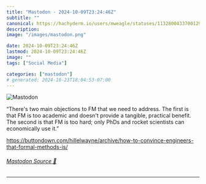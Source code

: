 ```yaml
---
title: "Mastodon - 2024-10-09T23:24:46Z"
subtitle: ""
canonical: https://hachyderm.io/users/mweagle/statuses/113280043370012946
description:
image: "/images/mastodon.png"

date: 2024-10-09T23:24:46Z
lastmod: 2024-10-09T23:24:46Z
image: ""
tags: ["Social Media"]

categories: ["mastodon"]
# generated: 2024-10-23T18:04:53-07:00
---
```

![Mastodon](/images/mastodon.png)

<p>“There&#39;s two main objections to FM that we need to address. The first is that FM is too academic and doesn&#39;t provide a tangible, practical benefit. The second is that FM is too hard; only PhDs and rocket scientists can economically use it.”</p><p><a href="https://buttondown.com/hillelwayne/archive/how-to-convince-engineers-that-formal-methods-is/" target="_blank" rel="nofollow noopener noreferrer" translate="no"><span class="invisible">https://</span><span class="ellipsis">buttondown.com/hillelwayne/arc</span><span class="invisible">hive/how-to-convince-engineers-that-formal-methods-is/</span></a></p>


###### [Mastodon Source 🐘](https://hachyderm.io/@mweagle/113280043370012946)

___
